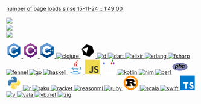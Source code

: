 
<section style="display: grid;">
  <section style="display: flex;">
    <a href="https://count.getloli.com">
      <p> number of page loads sinse 15-11-24 :: 1:49:00 </p>
      <img height=200 align="center" src="https://count.getloli.com/@samarixum.github.readme?name=samarixum.github.readme&theme=booru-lisu&padding=9&offset=0&align=top&scale=1&pixelated=1&darkmode=auto" />
    </a>
  </section>
  
  <section>
    <a href="https://github.com/anuraghazra/github-readme-stats">
      <img height=200 align="center" src="https://github-readme-stats.vercel.app/api?username=samarixum" />
    </a>
  </section>
  
  <section>
    <a href="https://github.com/anuraghazra/github-readme-stats">
      <img height=350 align="center" src="https://github-readme-stats.vercel.app/api/top-langs?username=samarixum&layout=compact&langs_count=999&card_width=333&exclude_repo=dlang_ui" />
    </a>
  </section>
  
  <section>
    <p align="left">
      <a href="https://www.cprogramming.com/" target="_blank" rel="noreferrer">
        <img src="https://raw.githubusercontent.com/devicons/devicon/master/icons/c/c-original.svg" alt="c" width="40" height="40"/>
      </a>
      <a href="https://www.w3schools.com/cs/" target="_blank" rel="noreferrer">
        <img src="https://raw.githubusercontent.com/devicons/devicon/master/icons/csharp/csharp-original.svg" alt="csharp" width="40" height="40"/>
      </a>
      <a href="https://www.w3schools.com/cpp/" target="_blank" rel="noreferrer">
        <img src="https://raw.githubusercontent.com/devicons/devicon/master/icons/cplusplus/cplusplus-original.svg" alt="cplusplus" width="40" height="40"/>
      </a>
      <a href="https://clojure.org/" target="_blank" rel="noreferrer">
        <img src="https://upload.wikimedia.org/wikipedia/commons/5/5d/Clojure_logo.svg" alt="clojure" width="40" height="40"/>
      </a>
      <a href="https://crystal-lang.org/" target="_blank" rel="noreferrer">
        <img src="https://raw.githubusercontent.com/github/explore/80688e429a7d4ef2fca1e82350fe8e3517d3494d/topics/crystal/crystal.png?size=48" alt="crystal" width="40" height="40"/>
      </a>
      <a href="https://dlang.org/" target="_blank" rel="noreferrer">
        <img src="https://avatars.githubusercontent.com/u/565913?s=200&v=4" alt="d" width="40" height="40"/>
      </a>
      <a href="https://dart.dev" target="_blank" rel="noreferrer">
        <img src="https://www.vectorlogo.zone/logos/dartlang/dartlang-icon.svg" alt="dart" width="40" height="40"/>
      </a>
      <a href="https://elixir-lang.org/" target="_blank" rel="noreferrer">
        <img src="https://elixir-lang.org/favicon.ico" alt="elixir" width="40" height="40"/>
      </a>
      <a href="https://www.erlang.org/" target="_blank" rel="noreferrer">
        <img src="https://avatars.githubusercontent.com/u/153393?s=200&v=4" alt="erlang" width="40" height="40"/>
      </a>
      <a href="https://fsharp.org/" target="_blank" rel="noreferrer">
        <img src="https://avatars.githubusercontent.com/u/485415?s=200&v=4" alt="fsharp" width="40" height="40"/>
      </a>
      <a href="https://fennel-lang.org/" target="_blank" rel="noreferrer">
        <img src="https://fennel-lang.org/logo.svg" alt="fennel" width="40" height="40"/>
      </a>
      <a href="https://golang.org/" target="_blank" rel="noreferrer">
        <img src="https://upload.wikimedia.org/wikipedia/commons/0/05/Go_Logo_Blue.svg" alt="go" width="40" height="40"/>
      </a>
      <a href="https://www.haskell.org/" target="_blank" rel="noreferrer">
        <img src="https://upload.wikimedia.org/wikipedia/commons/1/1c/Haskell-Logo.svg" alt="haskell" width="40" height="40"/>
      </a>
      <a href="https://www.java.com" target="_blank" rel="noreferrer">
        <img src="https://raw.githubusercontent.com/devicons/devicon/master/icons/java/java-original.svg" alt="java" width="40" height="40"/>
      </a>
      <a href="https://developer.mozilla.org/en-US/docs/Web/JavaScript" target="_blank" rel="noreferrer">
        <img src="https://raw.githubusercontent.com/devicons/devicon/master/icons/javascript/javascript-original.svg" alt="javascript" width="40" height="40"/>
      </a>
      <a href="https://julialang.org/" target="_blank" rel="noreferrer">
        <img src="./julialang-logo.svg" alt="julia" width="40" height="40"/>
      </a>
      <a href="https://kotlinlang.org/" target="_blank" rel="noreferrer">
        <img src="https://upload.wikimedia.org/wikipedia/commons/7/74/Kotlin_Icon.png" alt="kotlin" width="40" height="40"/>
      </a>
      <a href="https://nim-lang.org/" target="_blank" rel="noreferrer">
        <img src="https://avatars.githubusercontent.com/u/603863?s=200&v=4" alt="nim" width="40" height="40"/>
      </a>
      <a href="https://www.perl.org/" target="_blank" rel="noreferrer">
        <img src="https://cdn.perl.org/perlweb/images/logo.svg" alt="perl" width="40" height="40"/>
      </a>
      <a href="https://www.php.net" target="_blank" rel="noreferrer">
        <img src="https://raw.githubusercontent.com/devicons/devicon/master/icons/php/php-original.svg" alt="php" width="40" height="40"/>
      </a>
      <a href="https://www.python.org" target="_blank" rel="noreferrer">
        <img src="https://raw.githubusercontent.com/devicons/devicon/master/icons/python/python-original.svg" alt="python" width="40" height="40"/>
      </a>
      <a href="https://www.r-project.org/" target="_blank" rel="noreferrer">
        <img src="https://upload.wikimedia.org/wikipedia/commons/1/1b/R_logo.svg" alt="r" width="40" height="40"/>
      </a>
      <a href="https://raku.org/" target="_blank" rel="noreferrer">
        <img src="https://raku.org/camelia-logo-small.png" alt="raku" width="40" height="40"/>
      </a>
      <a href="https://racket-lang.org/" target="_blank" rel="noreferrer">
        <img src="https://racket-lang.org/img/racket-logo.svg" alt="racket" width="40" height="40"/>
      </a>
      <a href="https://reasonml.github.io/" target="_blank" rel="noreferrer">
        <img src="https://reasonml.github.io/img/icon_50.png" alt="reasonml" width="40" height="40"/>
      </a>
      <a href="https://www.ruby-lang.org/" target="_blank" rel="noreferrer">
        <img src="https://upload.wikimedia.org/wikipedia/commons/7/73/Ruby_logo.svg" alt="ruby" width="40" height="40"/>
      </a>
      <a href="https://www.rust-lang.org/" target="_blank" rel="noreferrer">
        <img src="./rust-logo.svg" alt="rust" width="40" height="40"/>
      </a>
      <a href="https://www.scala-lang.org/" target="_blank" rel="noreferrer">
        <img src="https://www.scala-lang.org/resources/img/frontpage/scala-spiral.png" alt="scala" width="40" height="40"/>
      </a>
      <a href="https://swift.org/" target="_blank" rel="noreferrer">
        <img src="https://www.swift.org/apple-touch-icon-180x180.png" alt="swift" width="40" height="40"/>
      </a>
      <a href="https://www.typescriptlang.org/" target="_blank" rel="noreferrer">
        <img src="https://raw.githubusercontent.com/devicons/devicon/master/icons/typescript/typescript-original.svg" alt="typescript" width="40" height="40"/>
      </a>
      <a href="https://vlang.io/" target="_blank" rel="noreferrer">
        <img src="https://vlang.io/img/v-logo.png" alt="v" width="40" height="40"/>
      </a>
      <a href="https://vala.dev/" target="_blank" rel="noreferrer">
        <img src="https://vala.dev/android-icon-192x192.png" alt="vala" width="40" height="40"/>
      </a>
      <a href="https://docs.microsoft.com/en-us/dotnet/visual-basic/" target="_blank" rel="noreferrer">
        <img src="https://upload.wikimedia.org/wikipedia/commons/4/40/VB.NET_Logo.svg" alt="vb.net" width="40" height="40"/>
      </a>
      <a href="https://ziglang.org/" target="_blank" rel="noreferrer">
        <img src="https://ziglang.org/favicon.svg" alt="zig" width="40" height="40"/>
      </a>
    </p>
  </section>
</section>
